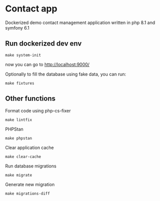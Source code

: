 # Contact app

Dockerized demo contact management application written in php 8.1 and symfony 6.1

## Run dockerized dev env
```
make system-init
```

now you can go to [http://localhost:9000/](http://localhost:9000/)

Optionally to fill the database using fake data, you can run:
```
make fixtures
```

## Other functions

Format code using php-cs-fixer
```
make lintfix
```

PHPStan
```
make phpstan
```

Clear application cache
```
make clear-cache
```

Run database migrations
```
make migrate
```

Generate new migration
```
make migrations-diff
```
